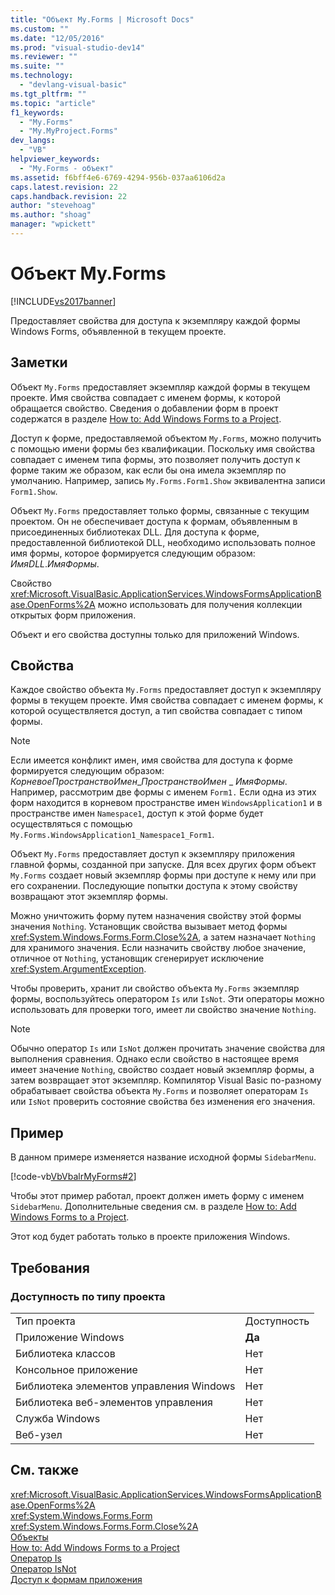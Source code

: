 ```yaml
---
title: "Объект My.Forms | Microsoft Docs"
ms.custom: ""
ms.date: "12/05/2016"
ms.prod: "visual-studio-dev14"
ms.reviewer: ""
ms.suite: ""
ms.technology: 
  - "devlang-visual-basic"
ms.tgt_pltfrm: ""
ms.topic: "article"
f1_keywords: 
  - "My.Forms"
  - "My.MyProject.Forms"
dev_langs: 
  - "VB"
helpviewer_keywords: 
  - "My.Forms - объект"
ms.assetid: f6bff4e6-6769-4294-956b-037aa6106d2a
caps.latest.revision: 22
caps.handback.revision: 22
author: "stevehoag"
ms.author: "shoag"
manager: "wpickett"
---
```

# Объект My.Forms
[!INCLUDE[vs2017banner](../../../csharp/includes/vs2017banner.md)]

Предоставляет свойства для доступа к экземпляру каждой формы Windows Forms, объявленной в текущем проекте.  
  
## Заметки  
 Объект `My.Forms` предоставляет экземпляр каждой формы в текущем проекте.  Имя свойства совпадает с именем формы, к которой обращается свойство.  Сведения о добавлении форм в проект содержатся в разделе [How to: Add Windows Forms to a Project](http://msdn.microsoft.com/ru-ru/3d7bb25f-fd90-47cf-9378-fa0d764686c1).  
  
 Доступ к форме, предоставляемой объектом `My.Forms`, можно получить с помощью имени формы без квалификации.  Поскольку имя свойства совпадает с именем типа формы, это позволяет получить доступ к форме таким же образом, как если бы она имела экземпляр по умолчанию.  Например, запись `My.Forms.Form1.Show` эквивалентна записи `Form1.Show`.  
  
 Объект `My.Forms` предоставляет только формы, связанные с текущим проектом.  Он не обеспечивает доступа к формам, объявленным в присоединенных библиотеках DLL.  Для доступа к форме, предоставленной библиотекой DLL, необходимо использовать полное имя формы, которое формируется следующим образом: *ИмяDLL*.*ИмяФормы*.  
  
 Свойство <xref:Microsoft.VisualBasic.ApplicationServices.WindowsFormsApplicationBase.OpenForms%2A> можно использовать для получения коллекции открытых форм приложения.  
  
 Объект и его свойства доступны только для приложений Windows.  
  
## Свойства  
 Каждое свойство объекта `My.Forms` предоставляет доступ к экземпляру формы в текущем проекте.  Имя свойства совпадает с именем формы, к которой осуществляется доступ, а тип свойства совпадает с типом формы.  
  
> [!NOTE]
>  Если имеется конфликт имен, имя свойства для доступа к форме формируется следующим образом: *КорневоеПространствоИмен*\_*ПространствоИмен* \_ *ИмяФормы*.  Например, рассмотрим две формы с именем `Form1.` Если одна из этих форм находится в корневом пространстве имен `WindowsApplication1` и в пространстве имен `Namespace1`, доступ к этой форме будет осуществляться с помощью `My.Forms.WindowsApplication1_Namespace1_Form1`.  
  
 Объект `My.Forms` предоставляет доступ к экземпляру приложения главной формы, созданной при запуске.  Для всех других форм объект `My.Forms` создает новый экземпляр формы при доступе к нему или при его сохранении.  Последующие попытки доступа к этому свойству возвращают этот экземпляр формы.  
  
 Можно уничтожить форму путем назначения свойству этой формы значения `Nothing`.  Установщик свойства вызывает метод формы <xref:System.Windows.Forms.Form.Close%2A>, а затем назначает `Nothing` для хранимого значения.  Если назначить свойству любое значение, отличное от `Nothing`, установщик сгенерирует исключение <xref:System.ArgumentException>.  
  
 Чтобы проверить, хранит ли свойство объекта `My.Forms` экземпляр формы, воспользуйтесь оператором `Is` или `IsNot`.  Эти операторы можно использовать для проверки того, имеет ли свойство значение `Nothing`.  
  
> [!NOTE]
>  Обычно оператор `Is` или `IsNot` должен прочитать значение свойства для выполнения сравнения.  Однако если свойство в настоящее время имеет значение `Nothing`, свойство создает новый экземпляр формы, а затем возвращает этот экземпляр.  Компилятор Visual Basic по\-разному обрабатывает свойства объекта `My.Forms` и позволяет операторам `Is` или `IsNot` проверить состояние свойства без изменения его значения.  
  
## Пример  
 В данном примере изменяется название исходной формы `SidebarMenu`.  
  
 [!code-vb[VbVbalrMyForms#2](../../../visual-basic/language-reference/objects/codesnippet/VisualBasic/my-forms-object_1.vb)]  
  
 Чтобы этот пример работал, проект должен иметь форму с именем `SidebarMenu`.  Дополнительные сведения см. в разделе [How to: Add Windows Forms to a Project](http://msdn.microsoft.com/ru-ru/3d7bb25f-fd90-47cf-9378-fa0d764686c1).  
  
 Этот код будет работать только в проекте приложения Windows.  
  
## Требования  
  
### Доступность по типу проекта  
  
|||  
|-|-|  
|Тип проекта|Доступность|  
|Приложение Windows|**Да**|  
|Библиотека классов|Нет|  
|Консольное приложение|Нет|  
|Библиотека элементов управления Windows|Нет|  
|Библиотека веб\-элементов управления|Нет|  
|Служба Windows|Нет|  
|Веб\-узел|Нет|  
  
## См. также  
 <xref:Microsoft.VisualBasic.ApplicationServices.WindowsFormsApplicationBase.OpenForms%2A>   
 <xref:System.Windows.Forms.Form>   
 <xref:System.Windows.Forms.Form.Close%2A>   
 [Объекты](../../../visual-basic/language-reference/objects/index.md)   
 [How to: Add Windows Forms to a Project](http://msdn.microsoft.com/ru-ru/3d7bb25f-fd90-47cf-9378-fa0d764686c1)   
 [Оператор Is](../../../visual-basic/language-reference/operators/is-operator.md)   
 [Оператор IsNot](../../../visual-basic/language-reference/operators/isnot-operator.md)   
 [Доступ к формам приложения](../../../visual-basic/developing-apps/programming/accessing-application-forms.md)